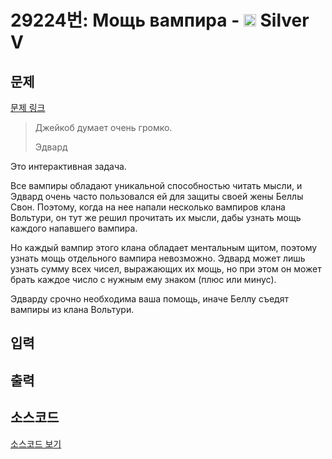# 29224번: Мощь вампира - <img src="https://static.solved.ac/tier_small/6.svg" style="height:20px" /> Silver V

<!-- performance -->

<!-- 문제 제출 후 깃허브에 푸시를 했을 때 제출한 코드의 성능이 입력될 공간입니다.-->

<!-- end -->

## 문제

[문제 링크](https://boj.kr/29224)


<blockquote>
<p>Джейкоб думает очень громко.</p>

<p>Эдвард</p>
</blockquote>

<p>Это интерактивная задача.</p>

<p>Все вампиры обладают уникальной способностью читать мысли, и Эдвард очень часто пользовался ей для защиты своей жены Беллы Свон. Поэтому, когда на нее напали несколько вампиров клана Вольтури, он тут же решил прочитать их мысли, дабы узнать мощь каждого напавшего вампира.</p>

<p>Но каждый вампир этого клана обладает ментальным щитом, поэтому узнать мощь отдельного вампира невозможно. Эдвард может лишь узнать сумму всех чисел, выражающих их мощь, но при этом он может брать каждое число с нужным ему знаком (плюс или минус).</p>

<p>Эдварду срочно необходима ваша помощь, иначе Беллу съедят вампиры из клана Вольтури. </p>



## 입력





## 출력





## 소스코드

[소스코드 보기](Мощь%20вампира.py)